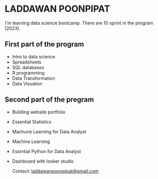 # LADDAWAN POONPIPAT

I'm learning  data science bootcamp.
There are 10 sprint in the program (2023).

## First part of the program
- Intro to data science
- Spreadsheets
- SQL databases
- R programming
- Data Transformation
- Data Visualion

## Second part of the pregram
- Building website portfolio
- Essential Statistics
- Machune Learning for Data Analyst
- Machine Learning
- Essrntial Python for Data Analyst
- Dashboard with looker studio

  Contact: laddawanpoonpipat@gmail.com

